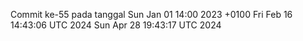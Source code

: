 Commit ke-55 pada tanggal Sun Jan 01 14:00 2023 +0100
Fri Feb 16 14:43:06 UTC 2024
Sun Apr 28 19:43:17 UTC 2024
